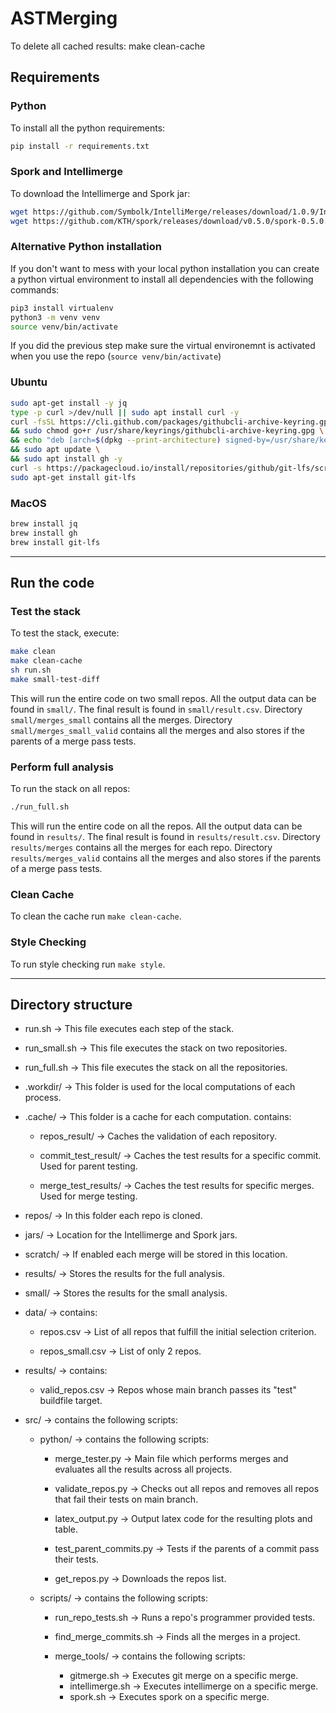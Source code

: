 # ASTMerging

To delete all cached results:
  make clean-cache

## Requirements

### Python

To install all the python requirements:

```bash
pip install -r requirements.txt
```

### Spork and Intellimerge

To download the Intellimerge and Spork jar:

```bash
wget https://github.com/Symbolk/IntelliMerge/releases/download/1.0.9/IntelliMerge-1.0.9-all.jar -P jars/
wget https://github.com/KTH/spork/releases/download/v0.5.0/spork-0.5.0.jar -O jars/spork.jar
```

### Alternative Python installation

If you don't want to mess with your local python installation you can create a python virtual environment to install all dependencies with the following commands:

```bash
pip3 install virtualenv
python3 -m venv venv
source venv/bin/activate
```

If you did the previous step make sure the virtual environemnt is activated when you use the repo (`source venv/bin/activate`)

### Ubuntu

```bash
sudo apt-get install -y jq
type -p curl >/dev/null || sudo apt install curl -y
curl -fsSL https://cli.github.com/packages/githubcli-archive-keyring.gpg | sudo dd of=/usr/share/keyrings/githubcli-archive-keyring.gpg \
&& sudo chmod go+r /usr/share/keyrings/githubcli-archive-keyring.gpg \
&& echo "deb [arch=$(dpkg --print-architecture) signed-by=/usr/share/keyrings/githubcli-archive-keyring.gpg] https://cli.github.com/packages stable main" | sudo tee /etc/apt/sources.list.d/github-cli.list > /dev/null \
&& sudo apt update \
&& sudo apt install gh -y
curl -s https://packagecloud.io/install/repositories/github/git-lfs/script.deb.sh | sudo bash
sudo apt-get install git-lfs
```

### MacOS

```bash
brew install jq
brew install gh
brew install git-lfs
```

---

## Run the code

### Test the stack

To test the stack, execute:

```bash
make clean
make clean-cache
sh run.sh
make small-test-diff
```

This will run the entire code on two small repos.
All the output data can be found in `small/`.
The final result is found in `small/result.csv`.
Directory `small/merges_small` contains all the merges.
Directory `small/merges_small_valid` contains all the merges and also stores if the parents of a merge pass tests.

### Perform full analysis

To run the stack on all repos:

```bash
./run_full.sh
```

This will run the entire code on all the repos.
All the output data can be found in `results/`.
The final result is found in `results/result.csv`.
Directory `results/merges` contains all the merges for each repo.
Directory `results/merges_valid` contains all the merges and also stores if the parents of a merge pass tests.

### Clean Cache

To clean the cache run `make clean-cache`.

### Style Checking

To run style checking run `make style`.

---

## Directory structure

* run.sh -> This file executes each step of the stack.

* run_small.sh -> This file executes the stack on two repositories.

* run_full.sh -> This file executes the stack on all the repositories.

* .workdir/ -> This folder is used for the local computations of each process.

* .cache/ -> This folder is a cache for each computation. contains:

  * repos_result/ -> Caches the validation of each repository.

  * commit_test_result/ -> Caches the test results for a specific commit. Used for parent testing.

  * merge_test_results/ -> Caches the test results for specific merges. Used for merge testing.

* repos/ -> In this folder each repo is cloned.

* jars/ -> Location for the Intellimerge and Spork jars.

* scratch/ -> If enabled each merge will be stored in this location.

* results/ -> Stores the results for the full analysis.

* small/ -> Stores the results for the small analysis.

* data/ -> contains:

  * repos.csv -> List of all repos that fulfill the initial selection criterion.

  * repos_small.csv -> List of only 2 repos.

* results/ -> contains:

  * valid_repos.csv -> Repos whose main branch passes its "test" buildfile target.

* src/ -> contains the following scripts:

  * python/ -> contains the following scripts:

    * merge_tester.py -> Main file which performs merges and evaluates all the results across all projects.

    * validate_repos.py -> Checks out all repos and removes all repos that fail their tests on main branch.

    * latex_output.py -> Output latex code for the resulting plots and table.

    * test_parent_commits.py -> Tests if the parents of a commit pass their tests.

    * get_repos.py -> Downloads the repos list.

  * scripts/ -> contains the following scripts:
    * run_repo_tests.sh -> Runs a repo's programmer provided tests.

    * find_merge_commits.sh -> Finds all the merges in a project.

    * merge_tools/ -> contains the following scripts:
      * gitmerge.sh -> Executes git merge on a specific merge.
      * intellimerge.sh -> Executes intellimerge on a specific merge.
      * spork.sh -> Executes spork on a specific merge.
